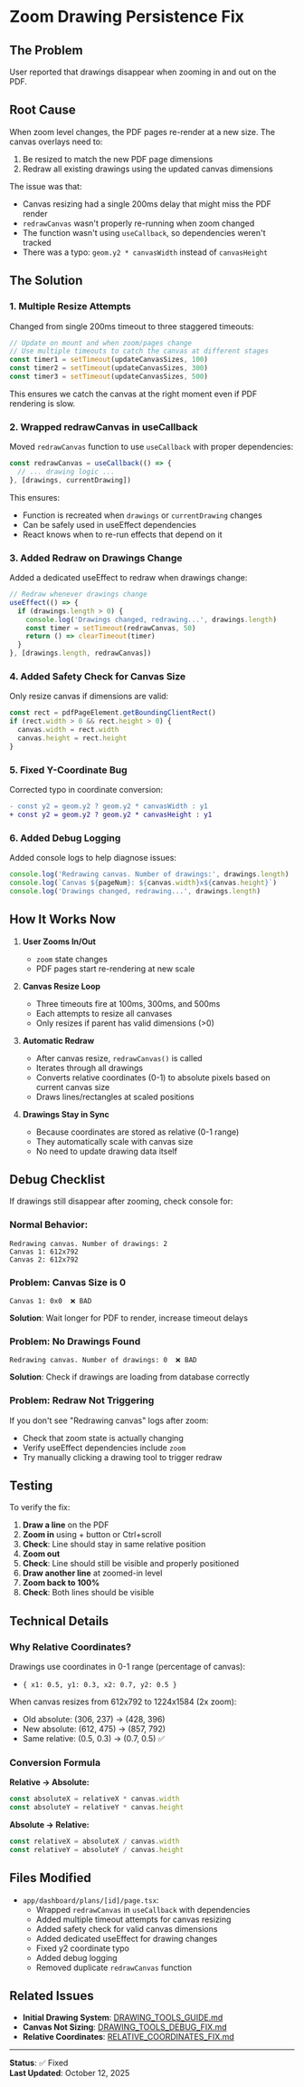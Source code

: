 # Zoom Drawing Persistence Fix

## The Problem

User reported that drawings disappear when zooming in and out on the PDF.

## Root Cause

When zoom level changes, the PDF pages re-render at a new size. The canvas overlays need to:
1. Be resized to match the new PDF page dimensions
2. Redraw all existing drawings using the updated canvas dimensions

The issue was that:
- Canvas resizing had a single 200ms delay that might miss the PDF render
- `redrawCanvas` wasn't properly re-running when zoom changed
- The function wasn't using `useCallback`, so dependencies weren't tracked
- There was a typo: `geom.y2 * canvasWidth` instead of `canvasHeight`

## The Solution

### 1. **Multiple Resize Attempts**

Changed from single 200ms timeout to three staggered timeouts:

```typescript
// Update on mount and when zoom/pages change
// Use multiple timeouts to catch the canvas at different stages
const timer1 = setTimeout(updateCanvasSizes, 100)
const timer2 = setTimeout(updateCanvasSizes, 300)
const timer3 = setTimeout(updateCanvasSizes, 500)
```

This ensures we catch the canvas at the right moment even if PDF rendering is slow.

### 2. **Wrapped redrawCanvas in useCallback**

Moved `redrawCanvas` function to use `useCallback` with proper dependencies:

```typescript
const redrawCanvas = useCallback(() => {
  // ... drawing logic ...
}, [drawings, currentDrawing])
```

This ensures:
- Function is recreated when `drawings` or `currentDrawing` changes
- Can be safely used in useEffect dependencies
- React knows when to re-run effects that depend on it

### 3. **Added Redraw on Drawings Change**

Added a dedicated useEffect to redraw when drawings change:

```typescript
// Redraw whenever drawings change
useEffect(() => {
  if (drawings.length > 0) {
    console.log('Drawings changed, redrawing...', drawings.length)
    const timer = setTimeout(redrawCanvas, 50)
    return () => clearTimeout(timer)
  }
}, [drawings.length, redrawCanvas])
```

### 4. **Added Safety Check for Canvas Size**

Only resize canvas if dimensions are valid:

```typescript
const rect = pdfPageElement.getBoundingClientRect()
if (rect.width > 0 && rect.height > 0) {
  canvas.width = rect.width
  canvas.height = rect.height
}
```

### 5. **Fixed Y-Coordinate Bug**

Corrected typo in coordinate conversion:

```diff
- const y2 = geom.y2 ? geom.y2 * canvasWidth : y1
+ const y2 = geom.y2 ? geom.y2 * canvasHeight : y1
```

### 6. **Added Debug Logging**

Added console logs to help diagnose issues:

```typescript
console.log('Redrawing canvas. Number of drawings:', drawings.length)
console.log(`Canvas ${pageNum}: ${canvas.width}x${canvas.height}`)
console.log('Drawings changed, redrawing...', drawings.length)
```

## How It Works Now

1. **User Zooms In/Out**
   - `zoom` state changes
   - PDF pages start re-rendering at new scale

2. **Canvas Resize Loop**
   - Three timeouts fire at 100ms, 300ms, and 500ms
   - Each attempts to resize all canvases
   - Only resizes if parent has valid dimensions (>0)

3. **Automatic Redraw**
   - After canvas resize, `redrawCanvas()` is called
   - Iterates through all drawings
   - Converts relative coordinates (0-1) to absolute pixels based on current canvas size
   - Draws lines/rectangles at scaled positions

4. **Drawings Stay in Sync**
   - Because coordinates are stored as relative (0-1 range)
   - They automatically scale with canvas size
   - No need to update drawing data itself

## Debug Checklist

If drawings still disappear after zooming, check console for:

### Normal Behavior:
```
Redrawing canvas. Number of drawings: 2
Canvas 1: 612x792
Canvas 2: 612x792
```

### Problem: Canvas Size is 0
```
Canvas 1: 0x0  ❌ BAD
```
**Solution**: Wait longer for PDF to render, increase timeout delays

### Problem: No Drawings Found
```
Redrawing canvas. Number of drawings: 0  ❌ BAD
```
**Solution**: Check if drawings are loading from database correctly

### Problem: Redraw Not Triggering
If you don't see "Redrawing canvas" logs after zoom:
- Check that zoom state is actually changing
- Verify useEffect dependencies include `zoom`
- Try manually clicking a drawing tool to trigger redraw

## Testing

To verify the fix:

1. **Draw a line** on the PDF
2. **Zoom in** using + button or Ctrl+scroll
3. **Check**: Line should stay in same relative position
4. **Zoom out** 
5. **Check**: Line should still be visible and properly positioned
6. **Draw another line** at zoomed-in level
7. **Zoom back to 100%**
8. **Check**: Both lines should be visible

## Technical Details

### Why Relative Coordinates?

Drawings use coordinates in 0-1 range (percentage of canvas):
- `{ x1: 0.5, y1: 0.3, x2: 0.7, y2: 0.5 }`

When canvas resizes from 612x792 to 1224x1584 (2x zoom):
- Old absolute: (306, 237) → (428, 396)
- New absolute: (612, 475) → (857, 792)
- Same relative: (0.5, 0.3) → (0.7, 0.5) ✅

### Conversion Formula

**Relative → Absolute:**
```typescript
const absoluteX = relativeX * canvas.width
const absoluteY = relativeY * canvas.height
```

**Absolute → Relative:**
```typescript
const relativeX = absoluteX / canvas.width
const relativeY = absoluteY / canvas.height
```

## Files Modified

- `app/dashboard/plans/[id]/page.tsx`:
  - Wrapped `redrawCanvas` in `useCallback` with dependencies
  - Added multiple timeout attempts for canvas resizing
  - Added safety check for valid canvas dimensions
  - Added dedicated useEffect for drawing changes
  - Fixed y2 coordinate typo
  - Added debug logging
  - Removed duplicate `redrawCanvas` function

## Related Issues

- **Initial Drawing System**: [DRAWING_TOOLS_GUIDE.md](./DRAWING_TOOLS_GUIDE.md)
- **Canvas Not Sizing**: [DRAWING_TOOLS_DEBUG_FIX.md](./DRAWING_TOOLS_DEBUG_FIX.md)
- **Relative Coordinates**: [RELATIVE_COORDINATES_FIX.md](./RELATIVE_COORDINATES_FIX.md)

---

**Status**: ✅ Fixed  
**Last Updated**: October 12, 2025

